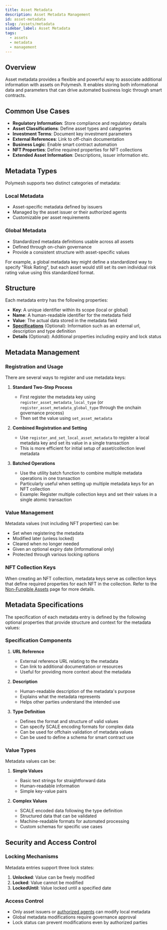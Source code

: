 ```yaml
---
title: Asset Metadata
description: Asset Metadata Management
id: asset-metadata
slug: /assets/metadata
sidebar_label: Asset Metadata
tags:
  - assets
  - metadata
  - management
---
```


## Overview

Asset metadata provides a flexible and powerful way to associate additional information with assets on Polymesh. It enables storing both informational data and parameters that can drive automated business logic through smart contracts.

## Common Use Cases

- **Regulatory Information**: Store compliance and regulatory details
- **Asset Classifications**: Define asset types and categories
- **Investment Terms**: Document key investment parameters
- **External References**: Link to off-chain documentation
- **Business Logic**: Enable smart contract automation
- **NFT Properties**: Define required properties for NFT collections
- **Extended Asset Information**: Descriptions, issuer information etc.

## Metadata Types

Polymesh supports two distinct categories of metadata:

### Local Metadata

- Asset-specific metadata defined by issuers
- Managed by the asset issuer or their authorized agents
- Customizable per asset requirements

### Global Metadata

- Standardized metadata definitions usable across all assets
- Defined through on-chain governance
- Provide a consistent structure with asset-specific values

For example, a global metadata key might define a standardized way to specify "Risk Rating", but each asset would still set its own individual risk rating value using this standardized format.

## Structure

Each metadata entry has the following properties:

- **Key**: A unique identifier within its scope (local or global)
- **Name**: A human-readable identifier for the metadata field
- **Value**: The actual data stored in the metadata field
- **[Specifications](#metadata-specifications)** (Optional): Information such as an external url, description and type definition
- **Details** (Optional): Additional properties including expiry and lock status

## Metadata Management

### Registration and Usage

There are several ways to register and use metadata keys:

1. **Standard Two-Step Process**

   - First register the metadata key using `register_asset_metadata_local_type` (or `register_asset_metadata_global_type` through the onchain governance process)
   - Then set the value using `set_asset_metadata`

2. **Combined Registration and Setting**

   - Use `register_and_set_local_asset_metadata` to register a local metadata key and set its value in a single transaction
   - This is more efficient for initial setup of asset/collection level metadata

3. **Batched Operations**
   - Use the utility batch function to combine multiple metadata operations in one transaction
   - Particularly useful when setting up multiple metadata keys for an NFT collection
   - Example: Register multiple collection keys and set their values in a single atomic transaction

### Value Management

Metadata values (not including NFT properties) can be:

- Set when registering the metadata
- Modified later (unless locked)
- Cleared when no longer needed
- Given an optional expiry date (informational only)
- Protected through various locking options

### NFT Collection Keys

When creating an NFT collection, metadata keys serve as collection keys that define required properties for each NFT in the collection. Refer to the [Non-Fungible Assets](/assets/nft/#collection-metadata-keys) page for more details.

## Metadata Specifications

The specification of each metadata entry is defined by the following optional properties that provide structure and context for the metadata values:

### Specification Components

1. **URL Reference**

   - External reference URL relating to the metadata
   - Can link to additional documentation or resources
   - Useful for providing more context about the metadata

2. **Description**

   - Human-readable description of the metadata's purpose
   - Explains what the metadata represents
   - Helps other parties understand the intended use

3. **Type Definition**
   - Defines the format and structure of valid values
   - Can specify SCALE encoding formats for complex data
   - Can be used for offchain validation of metadata values
   - Can be used to define a schema for smart contract use

### Value Types

Metadata values can be:

1. **Simple Values**

   - Basic text strings for straightforward data
   - Human-readable information
   - Simple key-value pairs

2. **Complex Values**
   - SCALE encoded data following the type definition
   - Structured data that can be validated
   - Machine-readable formats for automated processing
   - Custom schemas for specific use cases

## Security and Access Control

### Locking Mechanisms

Metadata entries support three lock states:

1. **Unlocked**: Value can be freely modified
2. **Locked**: Value cannot be modified
3. **LockedUntil**: Value locked until a specified date

### Access Control

- Only asset issuers or [authorized agents](/external-agents) can modify local metadata
- Global metadata modifications require governance approval
- Lock status can prevent modifications even by authorized parties
